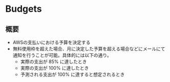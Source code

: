 # Budgets

## 概要

- AWSの支払いにおける予算を決定する
- 無料使用枠を超えた場合、月に決定した予算を超える場合などにメールにて通知を行うことが可能。具体的には以下の通り。
  - 実際の支出が 85% に達したとき
  - 実際の支出が 100% に達したとき
  - 予測される支出が 100% に達すると想定されるとき
